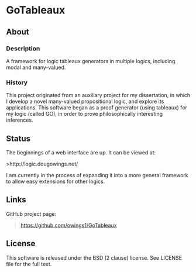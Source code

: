 GoTableaux
==========

About
-----

### Description
<p>A framework for logic tableaux generators in multiple logics, including modal and many-valued.</p>

### History
<p>This project originated from an auxiliary project for my dissertation, in which I develop a novel many-valued propositional logic, and explore its applications. 
	This software began as a proof generator (using tableaux) for my logic (called GO), in order to prove philosophically interesting inferences.</p>

Status
------
<p>The beginnings of a web interface are up. It can be viewed at:</p>
>http://logic.dougowings.net/
<p>I am currently in the process of expanding it into a more general framework to allow easy extensions for other logics.</p>


Links
-----
GitHub project page: 

>https://github.com/owings1/GoTableaux


License
-------
This software is released under the BSD (2 clause) license. See LICENSE file for the full text.
